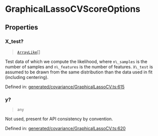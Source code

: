 # GraphicalLassoCVScoreOptions

## Properties

### X\_test?

> [`ArrayLike`](../types/ArrayLike.md)[]

Test data of which we compute the likelihood, where `n\_samples` is the number of samples and `n\_features` is the number of features. `X\_test` is assumed to be drawn from the same distribution than the data used in fit (including centering).

Defined in:  [generated/covariance/GraphicalLassoCV.ts:615](https://github.com/transitive-bullshit/scikit-learn-ts/blob/b59c1ff/packages/sklearn/src/generated/covariance/GraphicalLassoCV.ts#L615)

### y?

> `any`

Not used, present for API consistency by convention.

Defined in:  [generated/covariance/GraphicalLassoCV.ts:620](https://github.com/transitive-bullshit/scikit-learn-ts/blob/b59c1ff/packages/sklearn/src/generated/covariance/GraphicalLassoCV.ts#L620)
